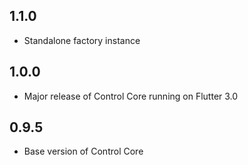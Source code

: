 ## 1.1.0
- Standalone factory instance

## 1.0.0
- Major release of Control Core running on Flutter 3.0

## 0.9.5
- Base version of Control Core